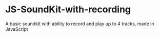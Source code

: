 # JS-SoundKit-with-recording
A basic soundkit with ability to record and play up to 4 tracks, made in JavaScript
